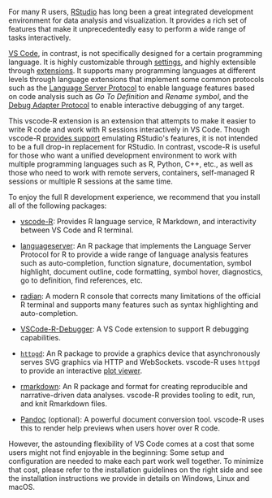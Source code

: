 For many R users, [RStudio](https://github.com/rstudio/rstudio) has long been a
great integrated development environment for data analysis and visualization. It
provides a rich set of features that make it unprecedentedly easy to perform a
wide range of tasks interactively.

[VS Code](https://code.visualstudio.com/), in contrast, is not specifically
designed for a certain programming language. It is highly customizable through
[settings](https://code.visualstudio.com/docs/getstarted/settings), and highly
extensible through [extensions](https://marketplace.visualstudio.com/). It
supports many programming languages at different levels through language
extensions that implement some common protocols such as the
[Language Server Protocol](https://microsoft.github.io/language-server-protocol)
to enable language features based on code analysis such as _Go To Definition_
and _Rename symbol_, and the
[Debug Adapter Protocol](https://microsoft.github.io/debug-adapter-protocol/) to
enable interactive debugging of any target.

This vscode-R extension is an extension that attempts to make it easier to write
R code and work with R sessions interactively in VS Code. Though vscode-R
[provides support](https://github.com/REditorSupport/vscode-R/wiki/RStudio-addin-support)
emulating RStudio's features, it is not intended to be a full drop-in
replacement for RStudio. In contrast, vscode-R is useful for those who want a
unified development environment to work with multiple programming languages such
as R, Python, C++, etc., as well as those who need to work with remote servers,
containers, self-managed R sessions or multiple R sessions at the same time.

To enjoy the full R development experience, we recommend that you install all of
the following packages:

- [vscode-R](https://marketplace.visualstudio.com/items?itemName=Ikuyadeu.r):
  Provides R language service, R Markdown, and interactivity between VS Code and
  R terminal.

- [languageserver](https://github.com/REditorSupport/languageserver): An R
  package that implements the Language Server Protocol for R to provide a wide
  range of language analysis features such as auto-completion, function
  signature, documentation, symbol highlight, document outline, code formatting,
  symbol hover, diagnostics, go to definition, find references, etc.

- [radian](https://github.com/randy3k/radian): A modern R console that corrects
  many limitations of the official R terminal and supports many features such as
  syntax highlighting and auto-completion.

- [VSCode-R-Debugger](https://github.com/ManuelHentschel/VSCode-R-Debugger): A
  VS Code extension to support R debugging capabilities.

- [`httpgd`](https://github.com/nx10/httpgd): An R package to provide a graphics
  device that asynchronously serves SVG graphics via HTTP and WebSockets.
  vscode-R uses `httpgd` to provide an interactive
  [plot viewer](https://github.com/REditorSupport/vscode-R/wiki/Plot-viewer).

- [rmarkdown](https://rmarkdown.rstudio.com): An R package and format for
  creating reproducible and narrative-driven data analyses. vscode-R provides
  tooling to edit, run, and knit Rmarkdown files.

- [Pandoc](https://pandoc.org) (optional): A powerful document conversion tool.
  vscode-R uses this to render help previews when users hover over R code.

However, the astounding flexibility of VS Code comes at a cost that some users
might not find enjoyable in the beginning: Some setup and configuration are
needed to make each part work well together. To minimize that cost, please refer
to the installation guidelines on the right side and see the installation
instructions we provide in details on Windows, Linux and macOS.
